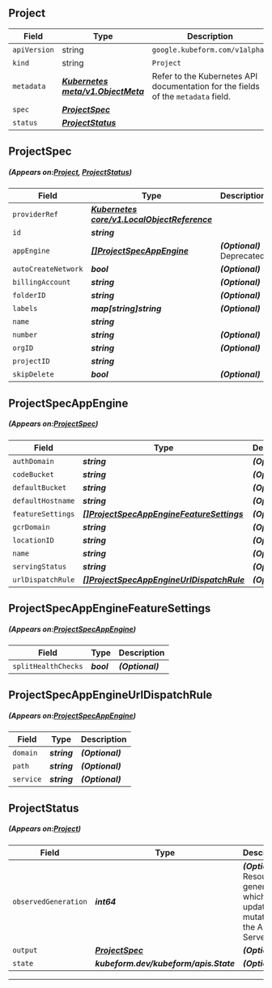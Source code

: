 ## Project
| Field | Type | Description |
| ------ | ----- | ----------- |
| `apiVersion` | string | `google.kubeform.com/v1alpha1` |
|    `kind` | string | `Project` |
| `metadata` | ***[Kubernetes meta/v1.ObjectMeta](https://kubernetes.io/docs/reference/generated/kubernetes-api/v1.13/#objectmeta-v1-meta)***|Refer to the Kubernetes API documentation for the fields of the `metadata` field.|
| `spec` | ***[ProjectSpec](#ProjectSpec)***||
| `status` | ***[ProjectStatus](#ProjectStatus)***||
## ProjectSpec
##### (Appears on:[Project](#Project), [ProjectStatus](#ProjectStatus))
| Field | Type | Description |
| ------ | ----- | ----------- |
| `providerRef` | ***[Kubernetes core/v1.LocalObjectReference](https://kubernetes.io/docs/reference/generated/kubernetes-api/v1.13/#localobjectreference-v1-core)***||
| `id` | ***string***||
| `appEngine` | ***[[]ProjectSpecAppEngine](#ProjectSpecAppEngine)***| ***(Optional)*** Deprecated|
| `autoCreateNetwork` | ***bool***| ***(Optional)*** |
| `billingAccount` | ***string***| ***(Optional)*** |
| `folderID` | ***string***| ***(Optional)*** |
| `labels` | ***map[string]string***| ***(Optional)*** |
| `name` | ***string***||
| `number` | ***string***| ***(Optional)*** |
| `orgID` | ***string***| ***(Optional)*** |
| `projectID` | ***string***||
| `skipDelete` | ***bool***| ***(Optional)*** |
## ProjectSpecAppEngine
##### (Appears on:[ProjectSpec](#ProjectSpec))
| Field | Type | Description |
| ------ | ----- | ----------- |
| `authDomain` | ***string***| ***(Optional)*** |
| `codeBucket` | ***string***| ***(Optional)*** |
| `defaultBucket` | ***string***| ***(Optional)*** |
| `defaultHostname` | ***string***| ***(Optional)*** |
| `featureSettings` | ***[[]ProjectSpecAppEngineFeatureSettings](#ProjectSpecAppEngineFeatureSettings)***| ***(Optional)*** |
| `gcrDomain` | ***string***| ***(Optional)*** |
| `locationID` | ***string***| ***(Optional)*** |
| `name` | ***string***| ***(Optional)*** |
| `servingStatus` | ***string***| ***(Optional)*** |
| `urlDispatchRule` | ***[[]ProjectSpecAppEngineUrlDispatchRule](#ProjectSpecAppEngineUrlDispatchRule)***| ***(Optional)*** |
## ProjectSpecAppEngineFeatureSettings
##### (Appears on:[ProjectSpecAppEngine](#ProjectSpecAppEngine))
| Field | Type | Description |
| ------ | ----- | ----------- |
| `splitHealthChecks` | ***bool***| ***(Optional)*** |
## ProjectSpecAppEngineUrlDispatchRule
##### (Appears on:[ProjectSpecAppEngine](#ProjectSpecAppEngine))
| Field | Type | Description |
| ------ | ----- | ----------- |
| `domain` | ***string***| ***(Optional)*** |
| `path` | ***string***| ***(Optional)*** |
| `service` | ***string***| ***(Optional)*** |
## ProjectStatus
##### (Appears on:[Project](#Project))
| Field | Type | Description |
| ------ | ----- | ----------- |
| `observedGeneration` | ***int64***| ***(Optional)*** Resource generation, which is updated on mutation by the API Server.|
| `output` | ***[ProjectSpec](#ProjectSpec)***| ***(Optional)*** |
| `state` | ***kubeform.dev/kubeform/apis.State***| ***(Optional)*** |
---
